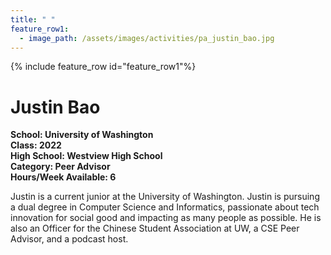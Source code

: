 ```yaml
---
title: " "
feature_row1:
  - image_path: /assets/images/activities/pa_justin_bao.jpg
---
```


{% include feature_row id="feature_row1"%}

# Justin Bao

**School: University of Washington**  
**Class: 2022**  
**High School: Westview High School**  
**Category: Peer Advisor**  
**Hours/Week Available: 6**  

Justin is a current junior at the University of Washington. Justin is pursuing a dual degree in Computer Science and Informatics, passionate about tech innovation for social good and impacting as many people as possible. He is also an Officer for the Chinese Student Association at UW, a CSE Peer Advisor, and a podcast host.
